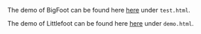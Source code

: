 The demo of BigFoot can be found here [here](https://github.com/CSE210Team-06/bigfoot) under `test.html`.

The demo of Littlefoot can be found here [here](https://github.com/CSE210Team-06/bigfoot) under `demo.html`.
